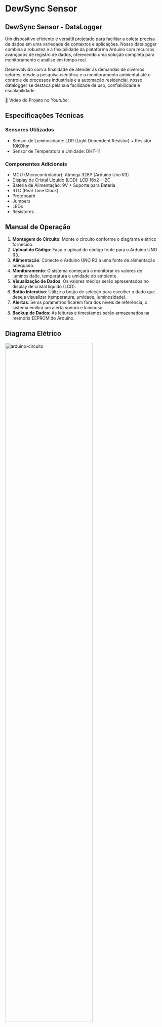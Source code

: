 # DewSync Sensor

## **DewSync Sensor - DataLogger**

Um dispositivo eficiente e versátil projetado para facilitar a coleta precisa de dados em uma variedade de contextos e aplicações. Nosso datalogger combina a robustez e a flexibilidade da plataforma Arduino com recursos avançados de registro de dados, oferecendo uma solução completa para monitoramento e análise em tempo real.

Desenvolvido com a finalidade de atender às demandas de diversos setores, desde a pesquisa científica e o monitoramento ambiental até o controle de processos industriais e a automação residencial, nosso datalogger se destaca pela sua facilidade de uso, confiabilidade e escalabilidade.

🎥 Vídeo do Projeto no _Youtube_: 

## Especificações Técnicas

### Sensores Utilizados

- Sensor de Luminosidade: LDR (Light Dependent Resistor) + Resistor 10KOhm
- Sensor de Temperatura e Umidade: DHT-11

### Componentes Adicionais

- MCU (Microcontrolador): Atmega 328P (Arduino Uno R3)
- Display de Cristal Líquido (LCD): LCD 16x2 - I2C
- Bateria de Alimentação: 9V + Suporte para Bateria
- RTC (Real Time Clock)
- Protoboard
- Jumpers
- LEDs
- Resistores


## Manual de Operação

1. **Montagem do Circuito**: Monte o circuito conforme o diagrama elétrico fornecido.
2. **Upload do Código**: Faça o upload do código fonte para o Arduino UNO R3.
3. **Alimentação**: Conecte o Arduino UNO R3 a uma fonte de alimentação adequada.
4. **Monitoramento**: O sistema começará a monitorar os valores de luminosidade, temperatura e umidade do ambiente.
5. **Visualização de Dados**: Os valores médios serão apresentados no display de cristal líquido (LCD).
6. **Botão Interativo**: Utilize o botão de seleção para escolher o dado que deseja visualizar (temperatura, umidade, luminosidade).
7. **Alertas**: Se os parâmetros ficarem fora dos níveis de referência, o sistema emitirá um alerta sonoro e luminoso.
8. **Backup de Dados**: As leituras e timestamps serão armazenados na memória EEPROM do Arduino.

## **Diagrama Elétrico**

<img src="https://github.com/ConfuseKarma/DataLogger/assets/145780136/3f22056d-c2c8-41d3-9c4f-ab6cc2ee0b94" alt="arduino-circuito" width="75%">

https://wokwi.com/projects/392907885243715585


## Código Fonte

O código fonte está disponível no repositório público do GitHub neste [link](https://github.com/ConfuseKarma/DataLogger/blob/main/codigo-fonte.md). Certifique-se de ler e compreender os comentários no código para uma melhor compreensão do funcionamento.


## Lógica do Código Fonte

### Inclusão de Bibliotecas e Definição de Constantes e Variáveis Globais:

O código começa incluindo diversas bibliotecas necessárias para o funcionamento do programa, como **Wire** (para comunicação I2C), **LiquidCrystal_I2C** (para controle de um display LCD), **RTClib** (para manipulação do RTC), **DHT** (para o sensor de temperatura e umidade) e **EEPROM** (para acessar a memória EEPROM do Arduino). Essas bibliotecas fornecem funções e métodos que facilitam o acesso e o controle dos dispositivos e sensores conectados ao Arduino.

Em seguida, são definidas constantes e variáveis globais que serão utilizadas ao longo do programa:

**• 'unsigned long intervalLeituras', 'ultimoMillisModoAtual' e 'ultimoMillisBotao':** Essas variáveis são utilizadas para armazenar o tempo em milissegundos da última execução de diferentes tarefas relacionadas às leituras dos sensores, atualização do modo de operação e detecção do botão.

**• 'const long ultimoMillisLeituras', 'intervalModo' e 'intervalBotao':** Essas constantes definem os intervalos de tempo em milissegundos para realizar as diferentes tarefas no programa. Por exemplo, intervalLeituras define o intervalo de tempo para as leituras dos sensores.

**• 'int modoIDGlobal':** Esta variável inteira mantém o modo atual de operação do sistema. Ela é incrementada conforme o botão é pressionado e utilizada para determinar qual modo de operação está ativo.

**• 'const int botaoPin':** Define o pino digital utilizado para a detecção do botão. Neste caso, o botão está conectado ao pino digital 2 do Arduino.

**• 'int ultimoEstadoBotao':** Armazena o estado anterior do botão para comparar com o estado atual e determinar se o botão foi pressionado.

**• 'struct Anomalia { ... };':** É uma estrutura de dados (struct) utilizada para armazenar informações sobre anomalias detectadas de data, temperatura, umidade e luminosidade no momento da ocorrência.

####4

